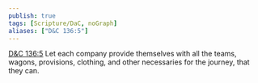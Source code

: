 ```yaml
---
publish: true
tags: [Scripture/DaC, noGraph]
aliases: ["D&C 136:5"]
---
```

[D&C 136:5](https://churchofjesuschrist.org/study/scriptures/dc-testament/dc/136?lang=eng&id=p5#p5) Let each company provide themselves with all the teams, wagons, provisions, clothing, and other necessaries for the journey, that they can.
